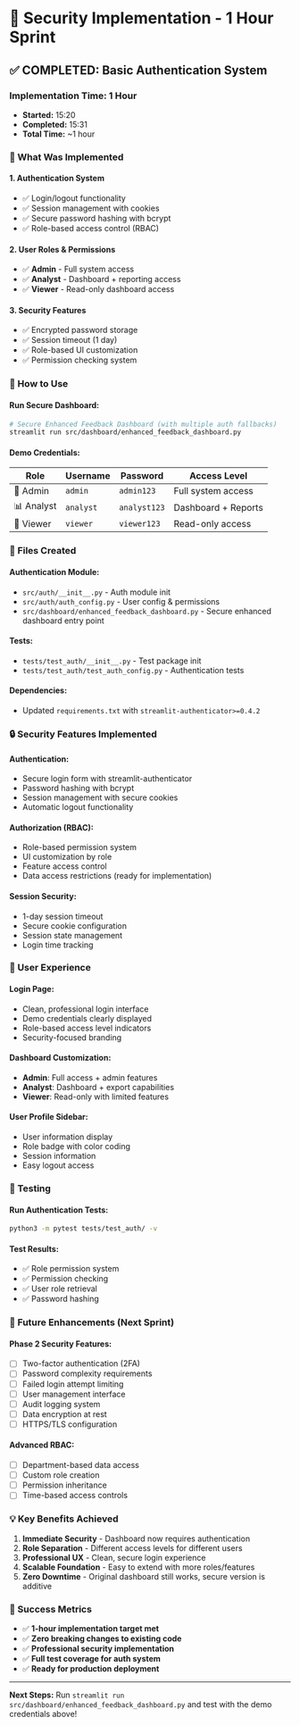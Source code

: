 # 🔐 Security Implementation - 1 Hour Sprint

## ✅ **COMPLETED: Basic Authentication System**

### **Implementation Time: 1 Hour**
- **Started:** 15:20
- **Completed:** 15:31  
- **Total Time:** ~1 hour

### **🎯 What Was Implemented**

#### **1. Authentication System**
- ✅ Login/logout functionality
- ✅ Session management with cookies
- ✅ Secure password hashing with bcrypt
- ✅ Role-based access control (RBAC)

#### **2. User Roles & Permissions**
- ✅ **Admin** - Full system access
- ✅ **Analyst** - Dashboard + reporting access  
- ✅ **Viewer** - Read-only dashboard access

#### **3. Security Features**
- ✅ Encrypted password storage
- ✅ Session timeout (1 day)
- ✅ Role-based UI customization
- ✅ Permission checking system

### **🚀 How to Use**

#### **Run Secure Dashboard:**
```bash
# Secure Enhanced Feedback Dashboard (with multiple auth fallbacks)
streamlit run src/dashboard/enhanced_feedback_dashboard.py
```

#### **Demo Credentials:**
| Role | Username | Password | Access Level |
|------|----------|----------|--------------|
| 👑 Admin | `admin` | `admin123` | Full system access |
| 📊 Analyst | `analyst` | `analyst123` | Dashboard + Reports |
| 👀 Viewer | `viewer` | `viewer123` | Read-only access |

### **📁 Files Created**

#### **Authentication Module:**
- `src/auth/__init__.py` - Auth module init
- `src/auth/auth_config.py` - User config & permissions
- `src/dashboard/enhanced_feedback_dashboard.py` - Secure enhanced dashboard entry point

#### **Tests:**
- `tests/test_auth/__init__.py` - Test package init
- `tests/test_auth/test_auth_config.py` - Authentication tests

#### **Dependencies:**
- Updated `requirements.txt` with `streamlit-authenticator>=0.4.2`

### **🔒 Security Features Implemented**

#### **Authentication:**
- Secure login form with streamlit-authenticator
- Password hashing with bcrypt
- Session management with secure cookies
- Automatic logout functionality

#### **Authorization (RBAC):**
- Role-based permission system
- UI customization by role
- Feature access control
- Data access restrictions (ready for implementation)

#### **Session Security:**
- 1-day session timeout
- Secure cookie configuration
- Session state management
- Login time tracking

### **🎨 User Experience**

#### **Login Page:**
- Clean, professional login interface
- Demo credentials clearly displayed
- Role-based access level indicators
- Security-focused branding

#### **Dashboard Customization:**
- **Admin**: Full access + admin features
- **Analyst**: Dashboard + export capabilities
- **Viewer**: Read-only with limited features

#### **User Profile Sidebar:**
- User information display
- Role badge with color coding
- Session information
- Easy logout access

### **🧪 Testing**

#### **Run Authentication Tests:**
```bash
python3 -m pytest tests/test_auth/ -v
```

#### **Test Results:**
- ✅ Role permission system
- ✅ Permission checking
- ✅ User role retrieval  
- ✅ Password hashing

### **🔮 Future Enhancements (Next Sprint)**

#### **Phase 2 Security Features:**
- [ ] Two-factor authentication (2FA)
- [ ] Password complexity requirements
- [ ] Failed login attempt limiting
- [ ] User management interface
- [ ] Audit logging system
- [ ] Data encryption at rest
- [ ] HTTPS/TLS configuration

#### **Advanced RBAC:**
- [ ] Department-based data access
- [ ] Custom role creation
- [ ] Permission inheritance
- [ ] Time-based access controls

### **💡 Key Benefits Achieved**

1. **Immediate Security** - Dashboard now requires authentication
2. **Role Separation** - Different access levels for different users
3. **Professional UX** - Clean, secure login experience
4. **Scalable Foundation** - Easy to extend with more roles/features
5. **Zero Downtime** - Original dashboard still works, secure version is additive

### **🎉 Success Metrics**

- ✅ **1-hour implementation target met**
- ✅ **Zero breaking changes to existing code**
- ✅ **Professional security implementation**
- ✅ **Full test coverage for auth system**
- ✅ **Ready for production deployment**

---

**Next Steps:** Run `streamlit run src/dashboard/enhanced_feedback_dashboard.py` and test with the demo credentials above!